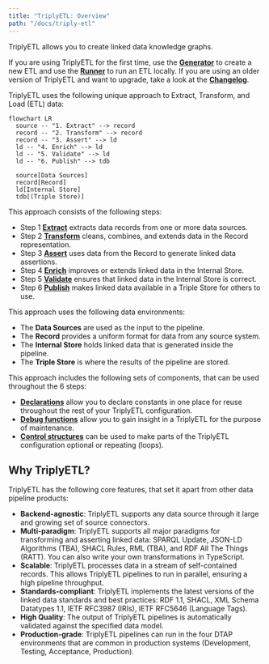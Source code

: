 ```yaml
---
title: "TriplyETL: Overview"
path: "/docs/triply-etl"
---
```


TriplyETL allows you to create linked data knowledge graphs.

If you are using TriplyETL for the first time, use the [**Generator**](/docs/triply-etl/cli#generator) to create a new ETL and use the [**Runner**](/docs/triply-etl/cli#runner) to run an ETL locally. If you are using an older version of TriplyETL and want to upgrade, take a look at the [**Changelog**](/docs/triply-etl/changelog).

TriplyETL uses the following unique approach to Extract, Transform, and Load (ETL) data:

```mermaid
flowchart LR
  source -- "1. Extract" --> record
  record -- "2. Transform" --> record
  record -- "3. Assert" --> ld
  ld -- "4. Enrich" --> ld
  ld -- "5. Validate" --> ld
  ld -- "6. Publish" --> tdb

  source[Data Sources]
  record[Record]
  ld[Internal Store]
  tdb[(Triple Store)]
```

This approach consists of the following steps:

- Step 1 [**Extract**](/docs/triply-etl/extract) extracts data records from one or more data sources.
- Step 2 [**Transform**](/docs/triply-etl/transform) cleans, combines, and extends data in the Record representation.
- Step 3 [**Assert**](/docs/triply-etl/assert) uses data from the Record to generate linked data assertions.
- Step 4 [**Enrich**](/docs/triply-etl/enrich) improves or extends linked data in the Internal Store.
- Step 5 [**Validate**](/docs/triply-etl/validate) ensures that linked data in the Internal Store is correct.
- Step 6 [**Publish**](/docs/triply-etl/publish) makes linked data available in a Triple Store for others to use.

This approach uses the following data environments:

- The **Data Sources** are used as the input to the pipeline.
- The **Record** provides a uniform format for data from any source system.
- The **Internal Store** holds linked data that is generated inside the pipeline.
- The **Triple Store** is where the results of the pipeline are stored.

This approach includes the following sets of components, that can be used throughout the 6 steps:

- [**Declarations**](/docs/triply-etl/declare) allow you to declare constants in one place for reuse throughout the rest of your TriplyETL configuration.
- [**Debug functions**](/docs/triply-etl/debug) allow you to gain insight in a TriplyETL for the purpose of maintenance.
- [**Control structures**](/docs/triply-etl/control) can be used to make parts of the TriplyETL configuration optional or repeating (loops).

<!-- TODO
## Reference

The following pages document all TriplyETL features and configuration options:

- [**Source Connectors**](/docs/triply-etl/source-connectors) allows your TriplyETL pipeline to connect to a large number of source systems: relational databases, APIs, spreadsheets, etc.
- [**Declarations**](/docs/triply-etl/declarations) allow you to declare and later reuse commonly uses IRI prefixes, graph names, etc.
- Paradigms: TriplyETL supports multiple parasigms for *transforming* source data and *asserting* linked data.
- [**Transformations**](/docs/triply-etl/transformations)
  - [**JSON-LD**](/docs/triply-etl/transformations/jsonld) Transform records with JSON-LD Frames, assert linked data usong JSON-LD Expansion and Deserialization.
  - [**RATT**](/docs/triply-etl/transformations/ratt) RDF All The Things
    - [**Assertions**](/docs/triply-etl/transformations/ratt/assertions)
    - [**Transformations**](/docs/triply-etl/transformations/ratt/transformations)
  - [**SHACL**](/docs/triply-etl/transformations/shacl) Generate additional linked data by applying SHACL Rules.
  - [**SPARQL**](/docs/triply-etl/transformations/sparql) Transform from and to linked data (graph-to-graph) with SPARQL Construct and SPARQL Update.
- [**Publication**](/docs/triply-etl/publication) allow you to store the output of your TriplyETL pipeline in a data catalog.
- [**Validation**](/docs/triply-etl/validation) ensures that data generated by your TriplyETL pipeline conforms to your data model.
  - [**Graph Comparison**](/docs/triply-etl/validation/graph-comparison)
  - [**SHACL Validation**](/docs/triply-etl/validation/shacl)
- [**Control Structures**](/docs/triply-etl/control-structures)
- [**Debugging**](/docs/triply-etl/debugging)
- [**Production Systems**](/docs/triply-etl/production-systems) allows your TriplyETL pipelines to run in the four DTAP environments that are commonly used in production systems: Development, Testing, Acceptance, and Production.

    - [**Frames**](/docs/triply-etl/transformations/jsonld/frames) Transform source data records by applying one or more JSON-LD Frames.
    - [**Expansion**](/docs/triply-etl/transformations/jsonld/expansion) Assert linked data by applying JSON-LD Expansion to source data records.
    - [**Tree-shaped data**](/docs/triply-etl/transformations/ratt/tree-shaped-data)
    - [**Numeric data**](/docs/triply-etl/transformations/ratt/numeric-data)
  - [**RML**](/docs/triply-etl/transformations/rml) Perform transformations and assertions with RML.
-->

## Why TriplyETL?

TriplyETL has the following core features, that set it apart from other data pipeline products:

- **Backend-agnostic**: TriplyETL supports any data source through it large and growing set of source connectors.
- **Multi-paradigm**: TriplyETL supports all major paradigms for transforming and asserting linked data: SPARQL Update, JSON-LD Algorithms (TBA), SHACL Rules, RML (TBA), and RDF All The Things (RATT).  You can also write your own transformations in TypeScript.
- **Scalable**: TriplyETL processes data in a stream of self-contained records.  This allows TriplyETL pipelines to run in parallel, ensuring a high pipeline throughput.
- **Standards-compliant**: TriplyETL implements the latest versions of the linked data standards and best practices: RDF 1.1, SHACL, XML Schema Datatypes 1.1, IETF RFC3987 (IRIs), IETF RFC5646 (Language Tags).
- **High Quality**: The output of TriplyETL pipelines is automatically validated against the specified data model.
- **Production-grade**: TriplyETL pipelines can run in the four DTAP environments that are common in production systems (Development, Testing, Acceptance, Production).
